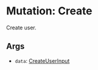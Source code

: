 # Mutation: Create

Create user.

## Args

- `data`: [CreateUserInput](../input.md#createuserinput)
